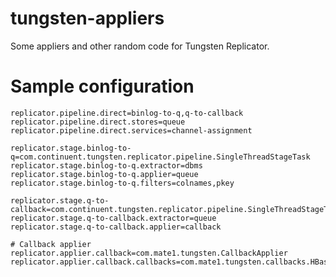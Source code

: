 tungsten-appliers
=================

Some appliers and other random code for Tungsten Replicator.

Sample configuration
====================

    replicator.pipeline.direct=binlog-to-q,q-to-callback
    replicator.pipeline.direct.stores=queue
    replicator.pipeline.direct.services=channel-assignment

    replicator.stage.binlog-to-q=com.continuent.tungsten.replicator.pipeline.SingleThreadStageTask
    replicator.stage.binlog-to-q.extractor=dbms
    replicator.stage.binlog-to-q.applier=queue
    replicator.stage.binlog-to-q.filters=colnames,pkey

    replicator.stage.q-to-callback=com.continuent.tungsten.replicator.pipeline.SingleThreadStageTask
    replicator.stage.q-to-callback.extractor=queue
    replicator.stage.q-to-callback.applier=callback

    # Callback applier
    replicator.applier.callback=com.mate1.tungsten.CallbackApplier
    replicator.applier.callback.callbacks=com.mate1.tungsten.callbacks.HBaseApplierCallback

